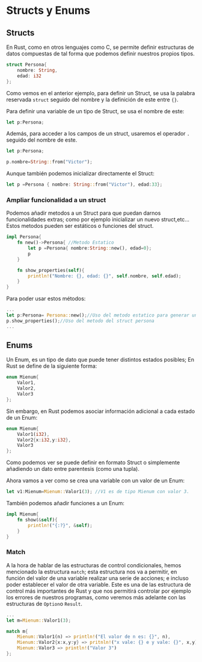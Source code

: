 # Structs y Enums

## Structs
En Rust, como en otros lenguajes como C, se permite definir estructuras de datos compuestas de tal forma que podemos definir nuestros propios tipos. 

```rust
struct Persona{
    nombre: String,
    edad: i32
};
```

Como vemos en el anterior ejemplo, para definir un Struct, se usa la palabra reservada ```struct``` seguido del nombre y la definición de este entre ```{}```.

Para definir una variable de un tipo de Struct, se usa el nombre de este:

```rust
let p:Persona;
```

Además, para acceder a los campos de un struct, usaremos el operador ```.``` seguido del nombre de este.

```rust
let p:Persona;

p.nombre=String::from("Victor");
```

Aunque también podemos inicializar directamente el Struct:

```rust
let p =Persona { nombre: String::from("Victor"), edad:33};
```

### Ampliar funcionalidad a un struct

Podemos añadir metodos a un Struct para que puedan darnos funcionalidades extras; como por ejemplo inicializar un nuevo struct,etc... Estos metodos pueden ser estáticos o funciones del struct.

```rust
impl Persona{
    fn new()->Persona{ //Metodo Estatico
        let p =Persona{ nombre:String::new(), edad=0};
        p 
    }

    fn show_properties(self){
        println!("Nombre: {}, edad: {}", self.nombre, self.edad);
    }
}
```

Para poder usar estos métodos:

```rust
...
let p:Persona= Persona::new();//Uso del metodo estatico para generar una nueva persona
p.show_properties();//Uso del metodo del struct persona
...
```

## Enums

Un Enum, es un tipo de dato que puede tener distintos estados posibles; En Rust se define de la siguiente forma:

```rust
enum Mienum{
    Valor1,
    Valor2,
    Valor3
};
```
Sin embargo, en Rust podemos asociar información adicional a cada estado de un Enum:

```rust
enum Mienum{
    Valor1(i32),
    Valor2{x:i32,y:i32},
    Valor3
};
```

Como podemos ver se puede definir en formato Struct o simplemente añadiendo un dato entre parentesis (como una tupla).

Ahora vamos a ver como se crea una variable con un valor de un Enum:

```rust
let v1:Mienum=Mienum::Valor1(3); //V1 es de tipo Mienum con valor 3.
```

También podemos añadir funciones a un Enum:

```rust
impl Mienum{
    fn show(&self){
        println!("{:?}", &self);
    }
}
```

### Match

A la hora de hablar de las estructuras de control condicionales, hemos mencionado la estructura ```match```; esta estructura nos va a permitir, en función del valor de una variable realizar una serie de acciones; e incluso poder establecer el valor de otra variable. Este es una de las estructura de control más importantes de Rust y que nos permitirá controlar por ejemplo los errores de nuestros programas, como veremos más adelante con las estructuras de ```Option```o ```Result```.

```rust
...
let m=Mienum::Valor1(3);

match m{
    Mienum::Valor1(n) => println!("El valor de n es: {}", n),
    Mienum::Valor2{x:x,y:y} => pritnln!("x vale: {} e y vale: {}", x,y),
    Mienum::Valor3 => println!("Valor 3")
};
```

